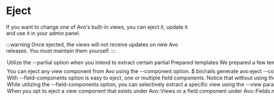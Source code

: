 # Eject

If you want to change one of Avo's built-in views, you can eject it, update it and use it in your admin panel.

:::warning
Once ejected, the views will not receive updates on new Avo releases. You must maintain them yourself.
:::

<Option name="`--partial`">

Utilize the `--partial` option when you intend to extract certain partial

## Prepared templates

We prepared a few templates to make it easier for you.

`bin/rails generate avo:eject --partial :logo` will eject the `_logo.html.erb` partial.

```
▶ bin/rails generate avo:eject --partial :logo
Running via Spring preloader in process 20947
      create  app/views/avo/logo/_logo.html.erb
```

A list of prepared templates:

- `:logo` ➡️ &nbsp; `app/views/avo/partials/_logo.html.erb`
- `:head` ➡️ &nbsp; `app/views/avo/partials/_head.html.erb`
- `:header` ➡️ &nbsp; `app/views/avo/partials/_header.html.erb`
- `:scripts` ➡️ &nbsp; `app/views/avo/partials/_scripts.html.erb`
- `:sidebar_extra` ➡️ &nbsp; `app/views/avo/partials/_sidebar_extra.html.erb`

### Logo

In the `app/views/avo/partials` directory, you will find the `_logo.html.erb` partial, which you may customize however you want. It will be displayed in place of Avo's logo.

### Header

The `_header.html.erb` partial enables you to customize the name and link of your app.

### Scripts

The `_scripts.html.erb` partial enables you to insert scripts in the footer of your admin.

## Eject any template

You can eject any partial from Avo using the partial path.

```
▶ bin/rails generate avo:eject --partial app/views/layouts/avo/application.html.erb
      create  app/views/layouts/avo/application.html.erb
```
</Option>

<Option name="`--component`">

You can eject any view component from Avo using the `--component` option.

```bash
$ bin/rails generate avo:eject --component Avo::Index::TableRowComponent
```
or

```bash
$ bin/rails generate avo:eject --component avo/index/table_row_component
```

Have the same output:
```bash
create  app/components/avo/index/table_row_component.rb
create  app/components/avo/index/table_row_component.html.erb
```
</Option>

<Option name="`--field-components`">

With `--field-components` option is easy to eject, one or multiple field components. Notice that without using the `--scope`, the ejected components will override the original components for that field everywhere on the project.

Check the `--scope` and the [`components`](./field-options.html#components) field options for more details on how to override the components only on specific parts of the project.

```bash
$ rails g avo:eject --field-components text
      create  app/components/avo/fields/text_field
      create  app/components/avo/fields/text_field/edit_component.html.erb
      create  app/components/avo/fields/text_field/edit_component.rb
      create  app/components/avo/fields/text_field/index_component.html.erb
      create  app/components/avo/fields/text_field/index_component.rb
      create  app/components/avo/fields/text_field/show_component.html.erb
      create  app/components/avo/fields/text_field/show_component.rb
```

Let's say you want to override only the edit component of the `TextField`, that can be achieved with this simple command.

```bash
$ rails g avo:eject --field-components text --view edit
      create  app/components/avo/fields/text_field/edit_component.rb
      create  app/components/avo/fields/text_field/edit_component.html.erb
```

</Option>

<Option name="`--view`">

While utilizing the `--field-components` option, you can selectively extract a specific view using the `--view` parameter, as demonstrated in the example above. If this option is omitted, all components of the field will be ejected.

</Option>


<Option name="`--scope`">

When you opt to eject a view component that exists under `Avo::Views` or a field component under `Avo::Fields` namespace, for example the `Avo::Views::ResourceIndexComponent` or `Avo::Fields::TextField::ShowComponent` you can employ the `--scope` option to specify the namespace that should be adopted by the ejected component, extending from `Avo::Views` / `Avo::Fields`.

```bash
$ rails g avo:eject --component Avo::Views::ResourceIndexComponent --scope admins
      create  app/components/avo/views/admins/resource_index_component.rb
      create  app/components/avo/views/admins/resource_index_component.html.erb

$ rails g avo:eject --field-components text --view show --scope admins
      create  app/components/avo/fields/admins/text_field/show_component.rb
      create  app/components/avo/fields/admins/text_field/show_component.html.erb
```

The ejected file have the same code that original `Avo::Views::ResourceIndexComponent` or `Avo::Fields::TextField::ShowComponent` but you can notice that the class name and the directory has changed

```ruby
class Avo::Views::Admins::ResourceIndexComponent < Avo::ResourceComponent

class Avo::Fields::Admins::TextField::ShowComponent < Avo::Fields::ShowComponent
```

:::info Scopes transformation
`--scope users_admins` -> `Avo::Views::UsersAdmins::ResourceIndexComponent`<br>
`--scope users/admins` -> `Avo::Views::Users::Admins::ResourceIndexComponent`
:::
</Option>
